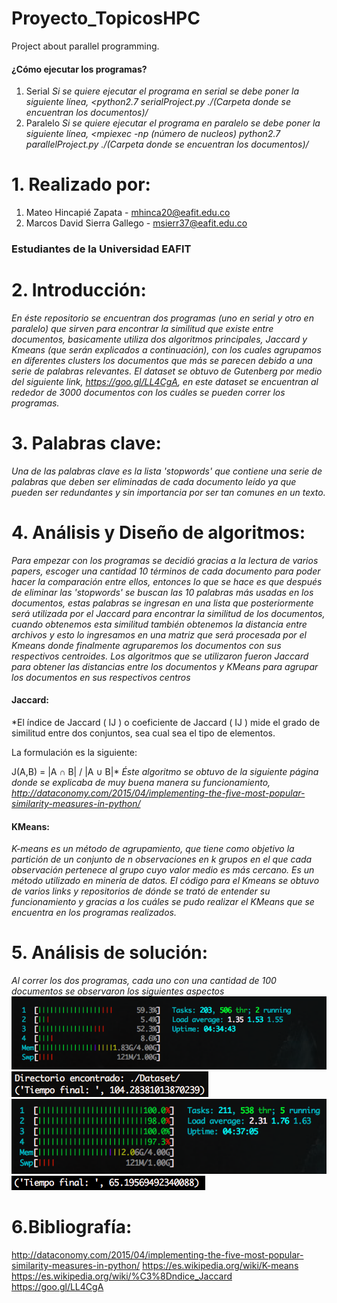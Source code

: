 # Proyecto_TopicosHPC
Project about parallel programming.
#### ¿Cómo ejecutar los programas?
1. Serial
*Si se quiere ejecutar el programa en serial se debe poner la siguiente línea, <python2.7 serialProject.py ./(Carpeta donde se encuentran los documentos)/*
2. Paralelo
*Si se quiere ejecutar el programa en paralelo se debe poner la siguiente línea, <mpiexec -np (número de nucleos) python2.7 parallelProject.py ./(Carpeta donde se encuentran los documentos)/*
# 1. Realizado por:
1. Mateo Hincapié Zapata - mhinca20@eafit.edu.co
2. Marcos David Sierra Gallego - msierr37@eafit.edu.co
### Estudiantes de la Universidad EAFIT
# 2. Introducción:
*En éste repositorio se encuentran dos programas (uno en serial y otro en paralelo) que sirven para encontrar la similitud que existe entre documentos, basicamente utiliza dos algoritmos principales, Jaccard y Kmeans (que serán explicados a continuación), con los cuales agrupamos en diferentes clusters los documentos que más se parecen debido a una serie de palabras relevantes.
El dataset se obtuvo de Gutenberg por medio del siguiente link, https://goo.gl/LL4CgA, en este dataset se encuentran al rededor de 3000 documentos con los cuáles se pueden correr los programas.*
# 3. Palabras clave:
*Una de las palabras clave es la lista 'stopwords' que contiene una serie de palabras que deben ser eliminadas de cada documento leído ya que pueden ser redundantes y sin importancia por ser tan comunes en un texto.*
# 4. Análisis y Diseño de algoritmos:
*Para empezar con los programas se decidió gracias a la lectura de varios papers, escoger una cantidad 10 términos de cada documento para poder hacer la comparación entre ellos, entonces lo que se hace es que después de eliminar las 'stopwords' se buscan las 10 palabras más usadas en los documentos, estas palabras se ingresan en una lista que posteriormente será utilizada por el Jaccard para encontrar la similitud de los documentos, cuando obtenemos esta similitud también obtenemos la distancia entre archivos y esto lo ingresamos en una matriz que será procesada por el Kmeans donde finalmente agruparemos los documentos con sus respectivos centroides.
Los algoritmos que se utilizaron fueron Jaccard para obtener las distancias entre los documentos y KMeans para agrupar los documentos en sus respectivos centros*
#### Jaccard:
*El índice de Jaccard ( IJ ) o coeficiente de Jaccard ( IJ ) mide el grado de similitud entre dos conjuntos, sea cual sea el tipo de elementos.

La formulación es la siguiente:

J(A,B) = |A ∩ B| / |A ∪ B|*
*Éste algoritmo se obtuvo de la siguiente página donde se explicaba de muy buena manera su funcionamiento,
http://dataconomy.com/2015/04/implementing-the-five-most-popular-similarity-measures-in-python/*
#### KMeans:
*K-means es un método de agrupamiento, que tiene como objetivo la partición de un conjunto de n observaciones en k grupos en el que cada observación pertenece al grupo cuyo valor medio es más cercano. Es un método utilizado en minería de datos. El código para el Kmeans se obtuvo de varios links y repositorios de dónde se trató de entender su funcionamiento y gracias a los cuáles se pudo realizar el KMeans que se encuentra en los programas realizados.*
# 5. Análisis de solución:
*Al correr los dos programas, cada uno con una cantidad de 100 documentos se observaron los siguientes aspectos*
![Comando HTOP corriendo el programa en serial](./imagenes/htopSerial.png)
![Tiempo de ejecución del programa en serial](./imagenes/serialTime.png)
![Comando HTOP corriendo el programa en paralelo](./imagenes/htopParallel.png)
![Tiempo de ejecución del programa en paralelo](./imagenes/parallelTime.png)
# 6.Bibliografía:
http://dataconomy.com/2015/04/implementing-the-five-most-popular-similarity-measures-in-python/
https://es.wikipedia.org/wiki/K-means
https://es.wikipedia.org/wiki/%C3%8Dndice_Jaccard
https://goo.gl/LL4CgA
